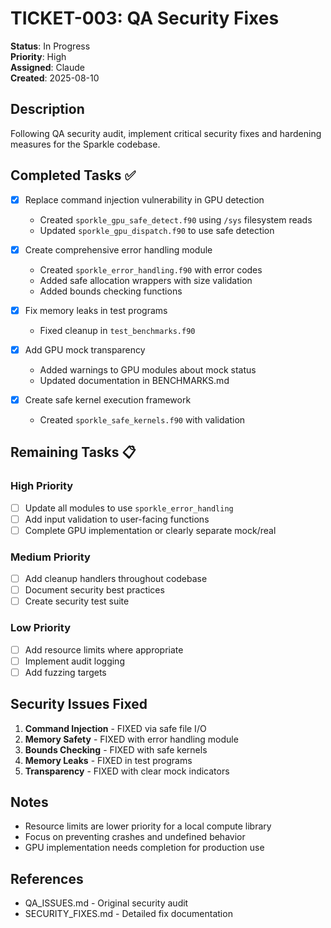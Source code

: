 # TICKET-003: QA Security Fixes

**Status**: In Progress  
**Priority**: High  
**Assigned**: Claude  
**Created**: 2025-08-10  

## Description

Following QA security audit, implement critical security fixes and hardening measures for the Sparkle codebase.

## Completed Tasks ✅

- [x] Replace command injection vulnerability in GPU detection
  - Created `sporkle_gpu_safe_detect.f90` using `/sys` filesystem reads
  - Updated `sporkle_gpu_dispatch.f90` to use safe detection
  
- [x] Create comprehensive error handling module
  - Created `sporkle_error_handling.f90` with error codes
  - Added safe allocation wrappers with size validation
  - Added bounds checking functions
  
- [x] Fix memory leaks in test programs
  - Fixed cleanup in `test_benchmarks.f90`
  
- [x] Add GPU mock transparency
  - Added warnings to GPU modules about mock status
  - Updated documentation in BENCHMARKS.md

- [x] Create safe kernel execution framework
  - Created `sporkle_safe_kernels.f90` with validation

## Remaining Tasks 📋

### High Priority
- [ ] Update all modules to use `sporkle_error_handling` 
- [ ] Add input validation to user-facing functions
- [ ] Complete GPU implementation or clearly separate mock/real

### Medium Priority  
- [ ] Add cleanup handlers throughout codebase
- [ ] Document security best practices
- [ ] Create security test suite

### Low Priority
- [ ] Add resource limits where appropriate
- [ ] Implement audit logging
- [ ] Add fuzzing targets

## Security Issues Fixed

1. **Command Injection** - FIXED via safe file I/O
2. **Memory Safety** - FIXED with error handling module
3. **Bounds Checking** - FIXED with safe kernels
4. **Memory Leaks** - FIXED in test programs
5. **Transparency** - FIXED with clear mock indicators

## Notes

- Resource limits are lower priority for a local compute library
- Focus on preventing crashes and undefined behavior
- GPU implementation needs completion for production use

## References

- QA_ISSUES.md - Original security audit
- SECURITY_FIXES.md - Detailed fix documentation